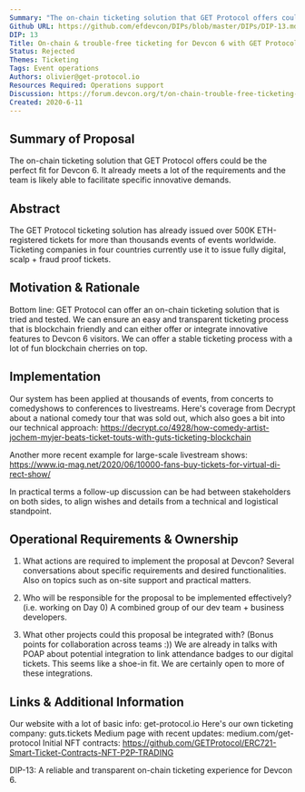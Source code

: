 ```yaml
---
Summary: "The on-chain ticketing solution that GET Protocol offers could be the perfect fit for Devcon 6. It already meets a lot of the requirements and the team is likely able to facilitate specific innovative demands."
Github URL: https://github.com/efdevcon/DIPs/blob/master/DIPs/DIP-13.md
DIP: 13
Title: On-chain & trouble-free ticketing for Devcon 6 with GET Protocol
Status: Rejected
Themes: Ticketing
Tags: Event operations
Authors: olivier@get-protocol.io
Resources Required: Operations support
Discussion: https://forum.devcon.org/t/on-chain-trouble-free-ticketing-with-get-protocol/169
Created: 2020-6-11
---
```


## Summary of Proposal
The on-chain ticketing solution that GET Protocol offers could be the perfect fit for Devcon 6. It already meets a lot of the requirements and the team is likely able to facilitate specific innovative demands.

## Abstract
The GET Protocol ticketing solution has already issued over 500K ETH-registered tickets for more than thousands events of events worldwide. Ticketing companies in four countries currently use it to issue fully digital, scalp + fraud proof tickets.


## Motivation & Rationale
Bottom line: GET Protocol can offer an on-chain ticketing solution that is tried and tested. We can ensure an easy and transparent ticketing process that is blockchain friendly and can either offer or integrate innovative features to Devcon 6 visitors.
We can offer a stable ticketing process with a lot of fun blockchain cherries on top. 

## Implementation
Our system has been applied at thousands of events, from concerts to comedyshows to conferences to livestreams. 
Here's coverage from Decrypt about a national comedy tour that was sold out, which also goes a bit into our technical approach:
https://decrypt.co/4928/how-comedy-artist-jochem-myjer-beats-ticket-touts-with-guts-ticketing-blockchain

Another more recent example for large-scale livestream shows:
https://www.iq-mag.net/2020/06/10000-fans-buy-tickets-for-virtual-di-rect-show/

In practical terms a follow-up discussion can be had between stakeholders on both sides, to align wishes and details from a technical and logistical standpoint.

## Operational Requirements & Ownership

1. What actions are required to implement the proposal at Devcon?
Several conversations about specific requirements and desired functionalities. Also on topics such as on-site support and practical matters.

2. Who will be responsible for the proposal to be implemented effectively? (i.e. working on Day 0)
A combined group of our dev team + business developers. 

3. What other projects could this proposal be integrated with? (Bonus points for collaboration across teams :))
We are already in talks with POAP about potential integration to link attendance badges to our digital tickets. This seems like a shoe-in fit. We are certainly open to more of these integrations.

## Links & Additional Information
Our website with a lot of basic info: get-protocol.io
Here's our own ticketing company: guts.tickets
Medium page with recent updates: medium.com/get-protocol
Initial NFT contracts: https://github.com/GETProtocol/ERC721-Smart-Ticket-Contracts-NFT-P2P-TRADING


DIP-13: A reliable and transparent on-chain ticketing experience for Devcon 6.
